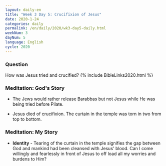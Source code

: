 ```yaml
---
layout: daily-en
title: "Week 3 Day 5: Crucifixion of Jesus"
date: 2020-1-24 
categories: daily
permalink: /en/daily/2020/wk3-day5-daily.html
weekNum: 3
dayNum: 5
language: English
cycle: 2020
---
```

### Question     
How was Jesus tried and crucified?
{% include BibleLinks2020.html %} 

### Meditation: God's Story   
+ The Jews would rather release Barabbas but not Jesus while He was being tried before Pilate. 

+ Jesus died of crucifixion. The curtain in the temple was torn in two from top to bottom. 

### Meditation: My Story   
+ **Identity** - Tearing of the curtain in the temple signifies the gap between God and mankind had been cleansed with Jesus' blood. Can I come willingly and fearlessly in front of Jesus to off load all my worries and burdens to Him? 
